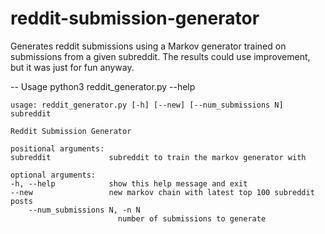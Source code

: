 # reddit-submission-generator
Generates reddit submissions using a Markov generator trained on submissions from a given subreddit. The results could use improvement, but it was just for fun anyway.

-- Usage
	python3 reddit_generator.py --help

	usage: reddit_generator.py [-h] [--new] [--num_submissions N] subreddit

	Reddit Submission Generator

	positional arguments:
  	subreddit             subreddit to train the markov generator with

	optional arguments:
  	-h, --help            show this help message and exit
  	--new                 new markov chain with latest top 100 subreddit posts
		--num_submissions N, -n N
    	                    number of submissions to generate
